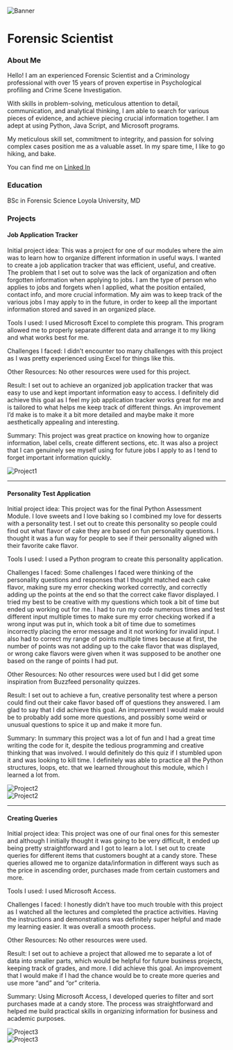 ![Banner](/project_images/bannertwo.jpeg)   
# Forensic Scientist 

### About Me 

Hello! I am an experienced Forensic Scientist and a Criminology professional with over 15 years of proven expertise in Psychological profiling and Crime Scene Investigation. 

With skills in problem-solving, meticulous attention to detail, communication, and analytical thinking, I am able to search for various pieces of evidence, and achieve piecing crucial information together. I am adept at using Python, Java Script, and Microsoft programs. 

My meticulous skill set, commitment to integrity, and passion for solving complex cases position me as a valuable asset. In my spare time, I like to go hiking, and bake. 

You can find me on [Linked In](https://www.linkedin.com/in/judy-rivas-74153b329/)



### Education 
BSc in Forensic Science 
Loyola University, MD

### Projects

#### Job Application Tracker 

Initial project idea: 
This was a project for one of our modules where the aim was to learn how to organize different information in useful ways. I wanted to create a job application tracker that was efficient, useful, and creative. The problem that I set out to solve was the lack of organization and often forgotten information when applying to jobs. I am the type of person who applies to jobs and forgets when I applied, what the position entailed, contact info, and more crucial information. My aim was to keep track of the various jobs I may apply to in the future, in order to keep all the important information stored and saved in an organized place. 

Tools I used: 
I used Microsoft Excel to complete this program. This program allowed me to properly separate different data and arrange it to my liking and what works best for me. 

Challenges I faced:
I didn’t encounter too many challenges with this project as I was pretty experienced using Excel for things like this. 

Other Resources: 
No other resources were used for this project. 

Result:
I set out to achieve an organized job application tracker that was easy to use and kept important information easy to access. I definitely did achieve this goal as I feel my job application tracker works great for me and is tailored to what helps me keep track of different things. An improvement I’d make is to make it a bit more detailed and maybe make it more aesthetically appealing and interesting. 

Summary:
This project was great practice on knowing how to organize information, label cells, create different sections, etc. It was also a project that I can genuinely see myself using for future jobs I apply to as I tend to forget important information quickly. 

![Project1](/project_images/project1image.png)   


***
#### Personality Test Application
   
Initial project idea: 
This project was for the final Python Assessment Module. I love sweets and I love baking so I combined my love for desserts with a personality test. I set out to create this personality so people could find out what flavor of cake they are based on fun personality questions. I thought it was a fun way for people to see if their personality aligned with their favorite cake flavor. 

Tools I used: 
I used a Python program to create this personality application. 

Challenges I faced:
Some challenges I faced were thinking of the personality questions and responses that I thought matched each cake flavor, making sure my error checking worked correctly, and correctly adding up the points at the end so that the correct cake flavor displayed. I tried my best to be creative with my questions which took a bit of time but ended up working out for me. I had to run my code numerous times and test different input multiple times to make sure my error checking worked if a wrong input was put in, which took a bit of time due to sometimes incorrectly placing the error message and it not working for invalid input. I also had to correct my range of points multiple times because at first, the number of points was not adding up to the cake flavor that was displayed, or wrong cake flavors were given when it was supposed to be another one based on the range of points I had put. 

Other Resources: 
No other resources were used but I did get some inspiration from Buzzfeed personality quizzes. 

Result:
I set out to achieve a fun, creative personality test where a person could find out their cake flavor based off of questions they answered. I am glad to say that I did achieve this goal. An improvement I would make would be to probably add some more questions, and possibly some weird or unusual questions to spice it up and make it more fun. 

Summary:
In summary this project was a lot of fun and I had a great time writing the code for it, despite the tedious programming and creative thinking that was involved. I would definitely do this quiz if I stumbled upon it and was looking to kill time. I definitely was able to practice all the Python structures, loops, etc. that we learned throughout this module, which I learned a lot from. 


![Project2](/project_images/project2image.png)   
![Project2](/project_images/project2imagetwo.png)   

***
#### Creating Queries
   
Initial project idea: 
This project was one of our final ones for this semester and although I initially thought it was going to be very difficult, it ended up being pretty straightforward and I got to learn a lot. I set out to create queries for different items that customers bought at a candy store. These queries allowed me to organize data/information in different ways such as the price in ascending order, purchases made from certain customers and more. 

Tools I used: 
I used Microsoft Access. 

Challenges I faced:
I honestly didn’t have too much trouble with this project as I watched all the lectures and completed the practice activities. Having the instructions and demonstrations was definitely super helpful and made my learning easier. It was overall a smooth process.

Other Resources: 
No other resources were used. 

Result:
I set out to achieve a project that allowed me to separate a lot of data into smaller parts, which would be helpful for future business projects, keeping track of grades, and more. I did achieve this goal. An improvement that I would make if I had the chance would be to create more queries and use more “and” and “or” criteria. 

Summary:
Using Microsoft Access, I developed queries to filter and sort purchases made at a candy store. The process was straightforward and helped me build practical skills in organizing information for business and academic purposes.

![Project3](/project_images/project3image.png)   
![Project3](/project_images/project3imagetwo.png)   

